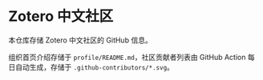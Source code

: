 # Zotero 中文社区

本仓库存储 Zotero 中文社区的 GitHub 信息。

组织首页介绍存储于 `profile/README.md`，社区贡献者列表由 GitHub Action 每日自动生成，存储于 `.github-contributors/*.svg`。
